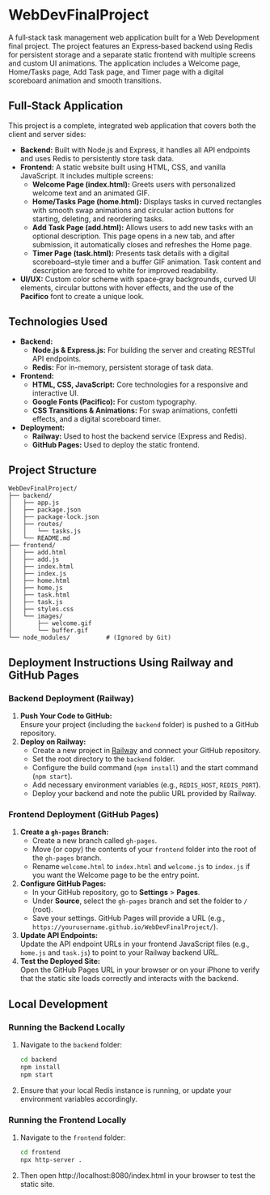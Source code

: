 # WebDevFinalProject

A full‑stack task management web application built for a Web Development final project. The project features an Express‑based backend using Redis for persistent storage and a separate static frontend with multiple screens and custom UI animations. The application includes a Welcome page, Home/Tasks page, Add Task page, and Timer page with a digital scoreboard animation and smooth transitions.

## Full‑Stack Application

This project is a complete, integrated web application that covers both the client and server sides:
- **Backend:** Built with Node.js and Express, it handles all API endpoints and uses Redis to persistently store task data.
- **Frontend:** A static website built using HTML, CSS, and vanilla JavaScript. It includes multiple screens:
  - **Welcome Page (index.html):** Greets users with personalized welcome text and an animated GIF.
  - **Home/Tasks Page (home.html):** Displays tasks in curved rectangles with smooth swap animations and circular action buttons for starting, deleting, and reordering tasks.
  - **Add Task Page (add.html):** Allows users to add new tasks with an optional description. This page opens in a new tab, and after submission, it automatically closes and refreshes the Home page.
  - **Timer Page (task.html):** Presents task details with a digital scoreboard–style timer and a buffer GIF animation. Task content and description are forced to white for improved readability.
- **UI/UX:** Custom color scheme with space‑gray backgrounds, curved UI elements, circular buttons with hover effects, and the use of the **Pacifico** font to create a unique look.

## Technologies Used

- **Backend:**
  - **Node.js & Express.js:** For building the server and creating RESTful API endpoints.
  - **Redis:** For in-memory, persistent storage of task data.
- **Frontend:**
  - **HTML, CSS, JavaScript:** Core technologies for a responsive and interactive UI.
  - **Google Fonts (Pacifico):** For custom typography.
  - **CSS Transitions & Animations:** For swap animations, confetti effects, and a digital scoreboard timer.
- **Deployment:**
  - **Railway:** Used to host the backend service (Express and Redis).
  - **GitHub Pages:** Used to deploy the static frontend.

## Project Structure

```
WebDevFinalProject/
├── backend/
│   ├── app.js
│   ├── package.json
│   ├── package-lock.json
│   ├── routes/
│   │   └── tasks.js
│   └── README.md
├── frontend/
│   ├── add.html
│   ├── add.js
│   ├── index.html
│   ├── index.js
│   ├── home.html
│   ├── home.js
│   ├── task.html
│   ├── task.js
│   ├── styles.css
│   └── images/
│       ├── welcome.gif
│       └── buffer.gif
└── node_modules/          # (Ignored by Git)
```

## Deployment Instructions Using Railway and GitHub Pages

### Backend Deployment (Railway)
1. **Push Your Code to GitHub:**  
   Ensure your project (including the `backend` folder) is pushed to a GitHub repository.
2. **Deploy on Railway:**  
   - Create a new project in [Railway](https://railway.app/) and connect your GitHub repository.
   - Set the root directory to the `backend` folder.
   - Configure the build command (`npm install`) and the start command (`npm start`).
   - Add necessary environment variables (e.g., `REDIS_HOST`, `REDIS_PORT`).
   - Deploy your backend and note the public URL provided by Railway.

### Frontend Deployment (GitHub Pages)
1. **Create a `gh-pages` Branch:**  
   - Create a new branch called `gh-pages`.
   - Move (or copy) the contents of your `frontend` folder into the root of the `gh-pages` branch.
   - Rename `welcome.html` to `index.html` and `welcome.js` to `index.js` if you want the Welcome page to be the entry point.
2. **Configure GitHub Pages:**  
   - In your GitHub repository, go to **Settings** > **Pages**.
   - Under **Source**, select the `gh-pages` branch and set the folder to `/` (root).
   - Save your settings. GitHub Pages will provide a URL (e.g., `https://yourusername.github.io/WebDevFinalProject/`).
3. **Update API Endpoints:**  
   Update the API endpoint URLs in your frontend JavaScript files (e.g., `home.js` and `task.js`) to point to your Railway backend URL.
4. **Test the Deployed Site:**  
   Open the GitHub Pages URL in your browser or on your iPhone to verify that the static site loads correctly and interacts with the backend.

## Local Development

### Running the Backend Locally

1. Navigate to the `backend` folder:
   ```bash
   cd backend
   npm install
   npm start

2. Ensure that your local Redis instance is running, or update your environment variables accordingly.

### Running the Frontend Locally

1. Navigate to the `frontend` folder:
   ```bash
   cd frontend
   npx http-server .

2. Then open http://localhost:8080/index.html in your browser to test the static site.
